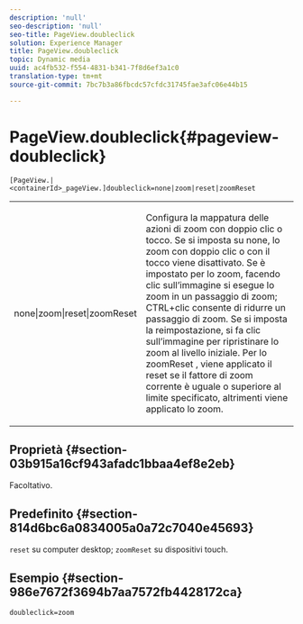 ```yaml
---
description: 'null'
seo-description: 'null'
seo-title: PageView.doubleclick
solution: Experience Manager
title: PageView.doubleclick
topic: Dynamic media
uuid: ac4fb532-f554-4831-b341-7f8d6ef3a1c0
translation-type: tm+mt
source-git-commit: 7bc7b3a86fbcdc57cfdc31745fae3afc06e44b15

---
```



# PageView.doubleclick{#pageview-doubleclick}

`[PageView.|<containerId>_pageView.]doubleclick=none|zoom|reset|zoomReset`

<table id="table_942C8BDBDE1B441596987E9E971202E7"> 
 <tbody> 
  <tr> 
   <td colname="col1"> <p> <span class="codeph"> none|zoom|reset|zoomReset </span> </p> </td> 
   <td colname="col2"> <p> Configura la mappatura delle azioni di zoom con doppio clic o tocco. Se si imposta su <span class="codeph"> none, lo zoom con doppio clic o con il tocco </span> viene disattivato. Se è impostato per <span class="codeph"> lo zoom, facendo </span> clic sull’immagine si esegue lo zoom in un passaggio di zoom; CTRL+clic consente di ridurre un passaggio di zoom. Se si imposta la <span class="codeph"> reimpostazione, </span> si fa clic sull’immagine per ripristinare lo zoom al livello iniziale. Per <span class="codeph"> lo zoomReset </span>, viene applicato il reset se il fattore di zoom corrente è uguale o superiore al limite specificato, altrimenti viene applicato lo zoom. </p> </td> 
  </tr> 
 </tbody> 
</table>

## Proprietà {#section-03b915a16cf943afadc1bbaa4ef8e2eb}

Facoltativo.

## Predefinito {#section-814d6bc6a0834005a0a72c7040e45693}

`reset` su computer desktop; `zoomReset` su dispositivi touch.

## Esempio {#section-986e7672f3694b7aa7572fb4428172ca}

`doubleclick=zoom`

